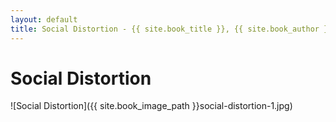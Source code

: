 ```yaml
---
layout: default
title: Social Distortion - {{ site.book_title }}, {{ site.book_author }}
---
```


# Social Distortion

![Social Distortion]({{ site.book_image_path }}social-distortion-1.jpg)
